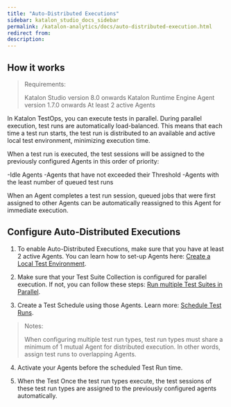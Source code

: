 ```yaml
---
title: "Auto-Distributed Executions" 
sidebar: katalon_studio_docs_sidebar
permalink: /katalon-analytics/docs/auto-distributed-execution.html
redirect from:
description:
---
```

 
 
## How it works

>Requirements:
>
>Katalon Studio version 8.0 onwards
>Katalon Runtime Engine
>Agent version 1.7.0 onwards
>At least 2 active Agents

In Katalon TestOps, you can execute tests in parallel. During parallel execution, test runs are automatically load-balanced. This means that each time a test run starts, the test run is distributed to an available and active local test environment, minimizing execution time.

When a test run is executed, the test sessions will be assigned to the previously configured Agents in this order of priority:

-Idle Agents
-Agents that have not exceeded their Threshold
-Agents with the least number of queued test runs

When an Agent completes a test run session, queued jobs that were first assigned to other Agents can be automatically reassigned to this Agent for immediate execution.

## Configure Auto-Distributed Executions

1. To enable Auto-Distributed Executions, make sure that you have at least 2 active Agents. You can learn how to set-up Agents here: [Create a Local Test Environment](https://docs.katalon.com/katalon-analytics/docs/Agents.html).

2. Make sure that your Test Suite Collection is configured for parallel execution. If not, you can follow these steps: [Run multiple Test Suites in Parallel](https://docs.katalon.com/katalon-analytics/docs/kt_run_parallel_Agent.html#set-up-Agents).

3. Create a Test Schedule using those Agents. Learn more: [Schedule Test Runs](https://docs.katalon.com/katalon-analytics/docs/create-plan.html#schedule-test-runs).

>Notes:
>
>When configuring multiple test run types, test run types must share a minimum of 1 mutual Agent for distributed execution. In other words, assign test runs to overlapping Agents.

4. Activate your Agents before the scheduled Test Run time.

5. When the Test Once the test run types execute, the test sessions of these test run types are assigned to the previously configured agents automatically.

